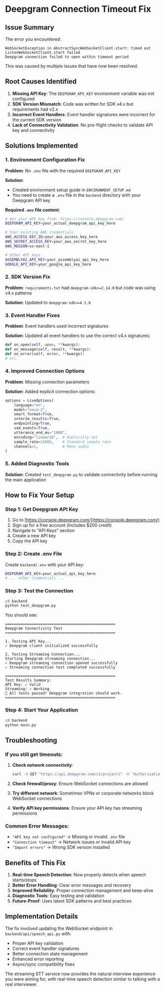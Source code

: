 # Deepgram Connection Timeout Fix

## Issue Summary

The error you encountered:
```
WebSocketException in AbstractSyncWebSocketClient.start: timed out
ListenWebSocketClient.start failed
Deepgram connection failed to open within timeout period
```

This was caused by multiple issues that have now been resolved.

## Root Causes Identified

1. **Missing API Key**: The `DEEPGRAM_API_KEY` environment variable was not configured
2. **SDK Version Mismatch**: Code was written for SDK v4.x but requirements had v2.x
3. **Incorrect Event Handlers**: Event handler signatures were incorrect for the current SDK version
4. **Lack of Connectivity Validation**: No pre-flight checks to validate API key and connectivity

## Solutions Implemented

### 1. Environment Configuration Fix

**Problem**: No `.env` file with the required `DEEPGRAM_API_KEY`

**Solution**: 
- Created environment setup guide in `ENVIRONMENT_SETUP.md`
- You need to create a `.env` file in the `backend` directory with your Deepgram API key

**Required `.env` file content**:
```bash
# Get your API key from: https://console.deepgram.com/
DEEPGRAM_API_KEY=your_actual_deepgram_api_key_here

# Your existing AWS credentials
AWS_ACCESS_KEY_ID=your_aws_access_key_here
AWS_SECRET_ACCESS_KEY=your_aws_secret_key_here
AWS_REGION=us-east-1

# Other API keys
ASSEMBLYAI_API_KEY=your_assemblyai_api_key_here
GOOGLE_API_KEY=your_google_api_key_here
```

### 2. SDK Version Fix

**Problem**: `requirements.txt` had `deepgram-sdk>=2.14.0` but code was using v4.x patterns

**Solution**: Updated to `deepgram-sdk>=4.1.0`

### 3. Event Handler Fixes

**Problem**: Event handlers used incorrect signatures

**Solution**: Updated all event handlers to use the correct v4.x signatures:
```python
def on_open(self, open, **kwargs):
def on_message(self, result, **kwargs):
def on_error(self, error, **kwargs):
# etc.
```

### 4. Improved Connection Options

**Problem**: Missing connection parameters

**Solution**: Added explicit connection options:
```python
options = LiveOptions(
    language="en",
    model="nova-2",
    smart_format=True,
    interim_results=True,
    endpointing=True,
    vad_events=True,
    utterance_end_ms="1000",
    encoding="linear16",  # Explicitly set
    sample_rate=16000,    # Standard sample rate
    channels=1,           # Mono audio
)
```

### 5. Added Diagnostic Tools

**Solution**: Created `test_deepgram.py` to validate connectivity before running the main application

## How to Fix Your Setup

### Step 1: Get Deepgram API Key
1. Go to [https://console.deepgram.com/](https://console.deepgram.com/)
2. Sign up for a free account (includes $200 credit)
3. Navigate to "API Keys" section
4. Create a new API key
5. Copy the API key

### Step 2: Create .env File
Create `backend/.env` with your API key:
```bash
DEEPGRAM_API_KEY=your_actual_api_key_here
# ... other credentials ...
```

### Step 3: Test the Connection
```bash
cd backend
python test_deepgram.py
```

You should see:
```
==================================================
Deepgram Connectivity Test
==================================================

1. Testing API Key...
✓ Deepgram client initialized successfully

2. Testing Streaming Connection...
Starting Deepgram streaming connection...
✓ Deepgram streaming connection opened successfully
✓ Streaming connection test completed successfully

==================================================
Test Results Summary:
API Key: ✓ Valid
Streaming: ✓ Working
🎉 All tests passed! Deepgram integration should work.
==================================================
```

### Step 4: Start Your Application
```bash
cd backend
python main.py
```

## Troubleshooting

### If you still get timeouts:

1. **Check network connectivity**:
   ```bash
   curl -X GET "https://api.deepgram.com/v1/projects" -H "Authorization: Token YOUR_API_KEY"
   ```

2. **Check firewall/proxy**: Ensure WebSocket connections are allowed

3. **Try different network**: Sometimes VPNs or corporate networks block WebSocket connections

4. **Verify API key permissions**: Ensure your API key has streaming permissions

### Common Error Messages:

- `"API key not configured"` → Missing or invalid `.env` file
- `"Connection timeout"` → Network issues or invalid API key  
- `"Import errors"` → Wrong SDK version installed

## Benefits of This Fix

1. **Real-time Speech Detection**: Now properly detects when speech starts/stops
2. **Better Error Handling**: Clear error messages and recovery
3. **Improved Reliability**: Proper connection management and keep-alive
4. **Diagnostic Tools**: Easy testing and validation
5. **Future-Proof**: Uses latest SDK patterns and best practices

## Implementation Details

The fix involved updating the WebSocket endpoint in `backend/api/speech_api.py` with:

- Proper API key validation
- Correct event handler signatures  
- Better connection state management
- Enhanced error reporting
- Async/sync compatibility fixes

The streaming STT service now provides the natural interview experience you were aiming for, with real-time speech detection similar to talking with a real interviewer. 
